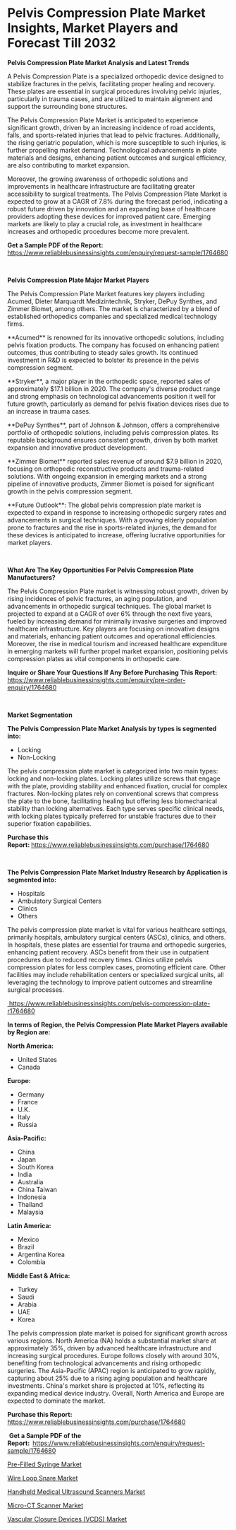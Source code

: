 <p><h1>Pelvis Compression Plate Market Insights, Market Players and Forecast Till 2032</h1></p><p><strong>Pelvis Compression Plate Market Analysis and Latest Trends</strong></p>
<p><p>A Pelvis Compression Plate is a specialized orthopedic device designed to stabilize fractures in the pelvis, facilitating proper healing and recovery. These plates are essential in surgical procedures involving pelvic injuries, particularly in trauma cases, and are utilized to maintain alignment and support the surrounding bone structures.</p><p>The Pelvis Compression Plate Market is anticipated to experience significant growth, driven by an increasing incidence of road accidents, falls, and sports-related injuries that lead to pelvic fractures. Additionally, the rising geriatric population, which is more susceptible to such injuries, is further propelling market demand. Technological advancements in plate materials and designs, enhancing patient outcomes and surgical efficiency, are also contributing to market expansion.</p><p>Moreover, the growing awareness of orthopedic solutions and improvements in healthcare infrastructure are facilitating greater accessibility to surgical treatments. The Pelvis Compression Plate Market is expected to grow at a CAGR of 7.8% during the forecast period, indicating a robust future driven by innovation and an expanding base of healthcare providers adopting these devices for improved patient care. Emerging markets are likely to play a crucial role, as investment in healthcare increases and orthopedic procedures become more prevalent.</p></p>
<p><strong>Get a Sample PDF of the Report:&nbsp;</strong> <a href="https://www.reliablebusinessinsights.com/enquiry/request-sample/1764680?utm_campaign=96&utm_medium=2&utm_source=Github&utm_content=ia&utm_term=04032025&utm_id=pelvis-compression-plate">https://www.reliablebusinessinsights.com/enquiry/request-sample/1764680</a></p>
<p>&nbsp;</p>
<p><strong>Pelvis Compression Plate Major Market Players</strong></p>
<p><p>The Pelvis Compression Plate Market features key players including Acumed, Dieter Marquardt Medizintechnik, Stryker, DePuy Synthes, and Zimmer Biomet, among others. The market is characterized by a blend of established orthopedics companies and specialized medical technology firms.</p><p>**Acumed** is renowned for its innovative orthopedic solutions, including pelvis fixation products. The company has focused on enhancing patient outcomes, thus contributing to steady sales growth. Its continued investment in R&D is expected to bolster its presence in the pelvis compression segment.</p><p>**Stryker**, a major player in the orthopedic space, reported sales of approximately $17.1 billion in 2020. The company's diverse product range and strong emphasis on technological advancements position it well for future growth, particularly as demand for pelvis fixation devices rises due to an increase in trauma cases.</p><p>**DePuy Synthes**, part of Johnson & Johnson, offers a comprehensive portfolio of orthopedic solutions, including pelvis compression plates. Its reputable background ensures consistent growth, driven by both market expansion and innovative product development.</p><p>**Zimmer Biomet** reported sales revenue of around $7.9 billion in 2020, focusing on orthopedic reconstructive products and trauma-related solutions. With ongoing expansion in emerging markets and a strong pipeline of innovative products, Zimmer Biomet is poised for significant growth in the pelvis compression segment.</p><p>**Future Outlook**: The global pelvis compression plate market is expected to expand in response to increasing orthopedic surgery rates and advancements in surgical techniques. With a growing elderly population prone to fractures and the rise in sports-related injuries, the demand for these devices is anticipated to increase, offering lucrative opportunities for market players.</p></p>
<p>&nbsp;</p>
<p><strong>What Are The Key Opportunities For Pelvis Compression Plate Manufacturers?</strong></p>
<p><p>The Pelvis Compression Plate market is witnessing robust growth, driven by rising incidences of pelvic fractures, an aging population, and advancements in orthopedic surgical techniques. The global market is projected to expand at a CAGR of over 6% through the next five years, fueled by increasing demand for minimally invasive surgeries and improved healthcare infrastructure. Key players are focusing on innovative designs and materials, enhancing patient outcomes and operational efficiencies. Moreover, the rise in medical tourism and increased healthcare expenditure in emerging markets will further propel market expansion, positioning pelvis compression plates as vital components in orthopedic care.</p></p>
<p><strong>Inquire or Share Your Questions If Any Before Purchasing This Report:</strong> <a href="https://www.reliablebusinessinsights.com/enquiry/pre-order-enquiry/1764680?utm_campaign=96&utm_medium=2&utm_source=Github&utm_content=ia&utm_term=04032025&utm_id=pelvis-compression-plate">https://www.reliablebusinessinsights.com/enquiry/pre-order-enquiry/1764680</a></p>
<p>&nbsp;</p>
<p><strong>Market Segmentation</strong></p>
<p><strong>The Pelvis Compression Plate Market Analysis by types is segmented into:</strong></p>
<p><ul><li>Locking</li><li>Non-Locking</li></ul></p>
<p><p>The pelvis compression plate market is categorized into two main types: locking and non-locking plates. Locking plates utilize screws that engage with the plate, providing stability and enhanced fixation, crucial for complex fractures. Non-locking plates rely on conventional screws that compress the plate to the bone, facilitating healing but offering less biomechanical stability than locking alternatives. Each type serves specific clinical needs, with locking plates typically preferred for unstable fractures due to their superior fixation capabilities.</p></p>
<p><strong>Purchase this Report:&nbsp;</strong><a href="https://www.reliablebusinessinsights.com/purchase/1764680?utm_campaign=96&utm_medium=2&utm_source=Github&utm_content=ia&utm_term=04032025&utm_id=pelvis-compression-plate">https://www.reliablebusinessinsights.com/purchase/1764680</a></p>
<p>&nbsp;</p>
<p><strong>The Pelvis Compression Plate Market Industry Research by Application is segmented into:</strong></p>
<p><ul><li>Hospitals</li><li>Ambulatory Surgical Centers</li><li>Clinics</li><li>Others</li></ul></p>
<p><p>The pelvis compression plate market is vital for various healthcare settings, primarily hospitals, ambulatory surgical centers (ASCs), clinics, and others. In hospitals, these plates are essential for trauma and orthopedic surgeries, enhancing patient recovery. ASCs benefit from their use in outpatient procedures due to reduced recovery times. Clinics utilize pelvis compression plates for less complex cases, promoting efficient care. Other facilities may include rehabilitation centers or specialized surgical units, all leveraging the technology to improve patient outcomes and streamline surgical processes.</p></p>
<p><a href="https://www.reliablebusinessinsights.com/pelvis-compression-plate-r1764680?utm_campaign=96&utm_medium=2&utm_source=Github&utm_content=ia&utm_term=04032025&utm_id=pelvis-compression-plate">&nbsp;https://www.reliablebusinessinsights.com/pelvis-compression-plate-r1764680</a></p>
<p><strong>In terms of Region, the Pelvis Compression Plate Market Players available by Region are:</strong></p>
<p>
    <p> <strong> North America: </strong>
        <ul>
            <li>United States</li>
            <li>Canada</li>
        </ul>
        </p> 
    <p> <strong> Europe: </strong>
        <ul>
            <li>Germany</li>
            <li>France</li>
            <li>U.K.</li>
            <li>Italy</li>
            <li>Russia</li>
        </ul>
        </p> 
    <p> <strong> Asia-Pacific: </strong>
        <ul>
            <li>China</li>
            <li>Japan</li>
            <li>South Korea</li>
            <li>India</li>
            <li>Australia</li>
            <li>China Taiwan</li>
            <li>Indonesia</li>
            <li>Thailand</li>
            <li>Malaysia</li>
        </ul>
        </p> 
    <p> <strong> Latin America: </strong>
        <ul>
            <li>Mexico</li>
            <li>Brazil</li>
            <li>Argentina Korea</li>
            <li>Colombia</li>
        </ul>
        </p> 
    <p> <strong> Middle East & Africa: </strong>
        <ul>
            <li>Turkey</li>
            <li>Saudi</li>
            <li>Arabia</li>
            <li>UAE</li>
            <li>Korea</li>
        </ul>
    </p>
    </p>
<p><p>The pelvis compression plate market is poised for significant growth across various regions. North America (NA) holds a substantial market share at approximately 35%, driven by advanced healthcare infrastructure and increasing surgical procedures. Europe follows closely with around 30%, benefiting from technological advancements and rising orthopedic surgeries. The Asia-Pacific (APAC) region is anticipated to grow rapidly, capturing about 25% due to a rising aging population and healthcare investments. China's market share is projected at 10%, reflecting its expanding medical device industry. Overall, North America and Europe are expected to dominate the market.</p></p>
<p><strong>Purchase this Report: </strong><a href="https://www.reliablebusinessinsights.com/purchase/1764680?utm_campaign=96&utm_medium=2&utm_source=Github&utm_content=ia&utm_term=04032025&utm_id=pelvis-compression-plate">https://www.reliablebusinessinsights.com/purchase/1764680</a></p>
<p>&nbsp;<strong>Get a Sample PDF of the Report:&nbsp;&nbsp;</strong><a href="https://www.reliablebusinessinsights.com/enquiry/request-sample/1764680?utm_campaign=96&utm_medium=2&utm_source=Github&utm_content=ia&utm_term=04032025&utm_id=pelvis-compression-plate">https://www.reliablebusinessinsights.com/enquiry/request-sample/1764680</a></p>
<p><strong></strong></p>
<p><p><a href="https://github.com/rembaentin6f/Market-Research-Report-List-1/blob/main/pre-filled-syringe-market.md?utm_campaign=96&utm_medium=2&utm_source=Github&utm_content=ia&utm_term=04032025&utm_id=pelvis-compression-plate">Pre-Filled Syringe Market</a></p><p><a href="https://github.com/dukawashviro/Market-Research-Report-List-1/blob/main/wire-loop-snare-market.md?utm_campaign=96&utm_medium=2&utm_source=Github&utm_content=ia&utm_term=04032025&utm_id=pelvis-compression-plate">Wire Loop Snare Market</a></p><p><a href="https://github.com/molayrabeta/Market-Research-Report-List-1/blob/main/handheld-medical-ultrasound-scanners-market.md?utm_campaign=96&utm_medium=2&utm_source=Github&utm_content=ia&utm_term=04032025&utm_id=pelvis-compression-plate">Handheld Medical Ultrasound Scanners Market</a></p><p><a href="https://github.com/koopalujale2/Market-Research-Report-List-1/blob/main/micro-ct-scanner-market.md?utm_campaign=96&utm_medium=2&utm_source=Github&utm_content=ia&utm_term=04032025&utm_id=pelvis-compression-plate">Micro-CT Scanner Market</a></p><p><a href="https://github.com/lydiadrauth5/Market-Research-Report-List-1/blob/main/vascular-closure-devices-vcds-market.md?utm_campaign=96&utm_medium=2&utm_source=Github&utm_content=ia&utm_term=04032025&utm_id=pelvis-compression-plate">Vascular Closure Devices (VCDS) Market</a></p></p>